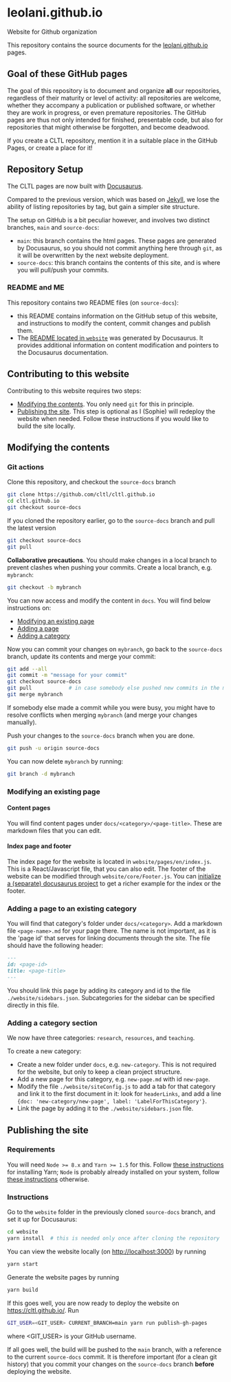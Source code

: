# leolani.github.io
Website for Github organization

This repository contains the source documents for the [leolani.github.io](https://leolani.github.io) pages.

## Goal of these GitHub pages

The goal of this repository is to document and organize **all** our repositories, regardless of their maturity or level of activity: all repositories are welcome, whether they accompany a publication or published software, or whether they are work in progress, or even premature repositories. The GitHub pages are thus not only intended for finished, presentable code, but also for repositories that might otherwise be forgotten, and become deadwood.

If you create a CLTL repository, mention it in a suitable place in the GitHub Pages, or create a place for it!

## Repository Setup

The CLTL pages are now built with [Docusaurus](https://docusaurus.io/en/).

Compared to the previous version, which was based on [Jekyll](https://jekyllrb.com/), we lose the ability of listing repositories by tag, but gain a simpler site structure.

The setup on GitHub is a bit peculiar however, and involves two distinct branches, `main` and `source-docs`:

* `main`: this branch contains the html pages. These pages are generated by Docusaurus, so you should not commit anything here through `git`, as it will be overwritten by the next website deployment.
* `source-docs`: this branch contains the contents of this site, and is where you will pull/push your commits. 

### README and ME 

This repository contains two README files (on `source-docs`):

* this README contains information on the GitHub setup of this website, and instructions to modify the content, commit changes and publish them.
* The [README located in `website`](https://github.com/cltl/cltl.github.io/blob/source-docs/website/README.md) was generated by Docusaurus. It provides additional information on content modification and pointers to the Docusaurus documentation.

## Contributing to this website

Contributing to this website requires two steps:

- [Modifying the contents](#modifying-the-contents). You only need `git` for this in principle.
- [Publishing the site](#publishing-the-site). This step is optional as I (Sophie) will redeploy the website when needed. Follow these instructions if you would like to build the site locally. 

## Modifying the contents

### Git actions 

Clone this repository, and checkout the `source-docs` branch

```sh
git clone https://github.com/cltl/cltl.github.io
cd cltl.github.io
git checkout source-docs
```

If you cloned the repository earlier, go to the `source-docs` branch and pull the latest version

```sh
git checkout source-docs
git pull
```

**Collaborative precautions**. You should make changes in a local branch to prevent clashes when pushing your commits. Create a local branch, e.g. `mybranch`:

```sh
git checkout -b mybranch
```

You can now access and modify the content in `docs`. You will find below instructions on: 

- [Modifying an existing page](#modifying-an-existing-page)
- [Adding a page](#adding-a-page-to-an-existing-category)
- [Adding a category](#adding-a-category-section)

Now you can commit your changes on `mybranch`, go back to the `source-docs` branch, update its contents and merge your commit:

```sh
git add --all
git commit -m "message for your commit"
git checkout source-docs
git pull 			# in case somebody else pushed new commits in the meantime...
git merge mybranch 
```

If somebody else made a commit while you were busy, you might have to resolve conflicts when merging `mybranch` (and merge your changes manually).

Push your changes to the `source-docs` branch when you are done.

```sh
git push -u origin source-docs
```

You can now delete `mybranch` by running:

```sh
git branch -d mybranch
```

### Modifying an existing page
#### Content pages

You will find content pages under `docs/<category>/<page-title>`. These are markdown files that you can edit.

#### Index page and footer

The index page for the website is located in `website/pages/en/index.js`. This is a React/Javascript file, that you can also edit. 
The footer of the website can be modified through `website/core/Footer.js`.
You can [initialize a (separate) docusaurus project](https://docusaurus.io/docs/en/installation) to get a richer example for the index or the footer.

### Adding a page to an existing category

You will find that category's folder under `docs/<category>`. Add a markdown file `<page-name>.md` for your page there. The name is not important, as it is the 'page id' that serves for linking documents through the site. The file should have the following header:

```md
---
id: <page-id>
title: <page-title>
---
```

You should link this page by adding its category and id to the file `./website/sidebars.json`. Subcategories for the sidebar can be specified directly in this file. 

### Adding a category section

We now have three categories: `research`, `resources`, and `teaching`.

To create a new category:

* Create a new folder under `docs`, e.g. `new-category`. This is not required for the website, but only to keep a clean project structure.
* Add a new page for this category, e.g. `new-page.md` with id `new-page`.
* Modify the file `./website/siteConfig.js` to add a tab for that category and link it to the first document in it: look for `headerLinks`, and add a line `{doc: 'new-category/new-page', label: 'LabelForThisCategory'}`.
* Link the page by adding it to the `./website/sidebars.json` file.


## Publishing the site

### Requirements

You will need `Node >= 8.x` and `Yarn >= 1.5` for this. Follow [these instructions](https://classic.yarnpkg.com/en/docs/install#mac-stable) for installing Yarn; `Node` is probably already installed on your system, follow [these instructions](https://nodejs.org/en/download/) otherwise.


### Instructions

Go to the `website` folder in the previously cloned `source-docs` branch, and set it up for Docusaurus:

```sh
cd website
yarn install  # this is needed only once after cloning the repository
```

You can view the website locally (on <http://localhost:3000>) by running

```sh
yarn start
```

Generate the website pages by running

```sh
yarn build
```

If this goes well, you are now ready to deploy the website on <https://cltl.github.io/>. Run

```sh
GIT_USER=<GIT_USER> CURRENT_BRANCH=main yarn run publish-gh-pages
```

where <GIT_USER> is your GitHub username.

If all goes well, the build will be pushed to the `main` branch, with a reference to the current `source-docs` commit. It is therefore important (for a clean git history) that you commit your changes on the `source-docs` branch **before** deploying the website.
